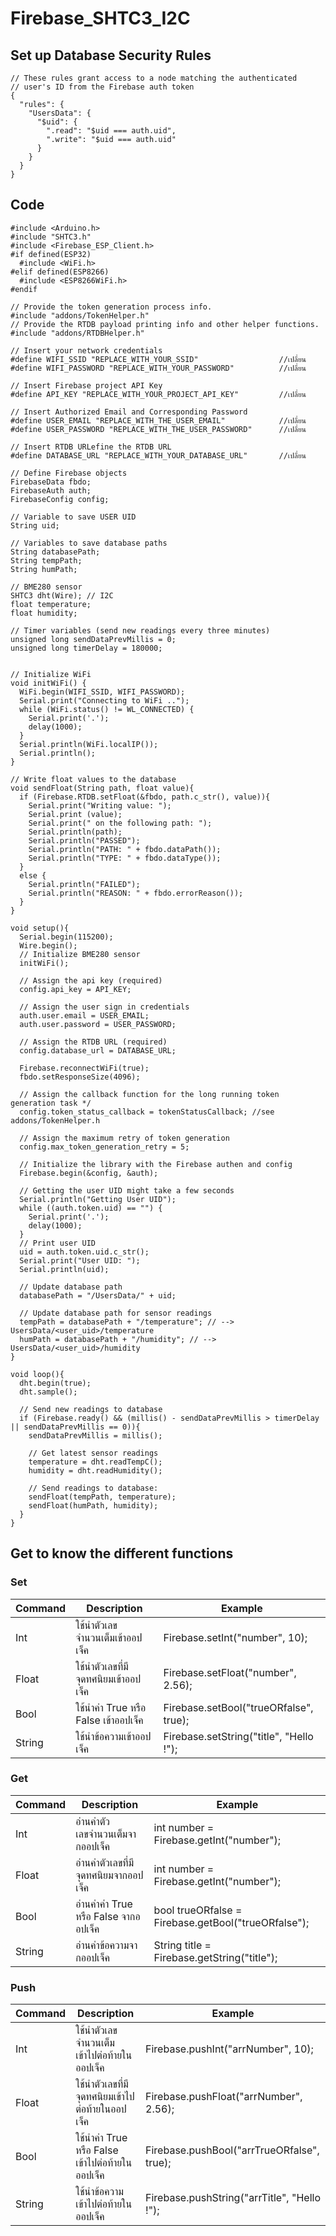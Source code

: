 # Firebase_SHTC3_I2C
## Set up Database Security Rules
```
// These rules grant access to a node matching the authenticated
// user's ID from the Firebase auth token
{
  "rules": {
    "UsersData": {
      "$uid": {
        ".read": "$uid === auth.uid",
        ".write": "$uid === auth.uid"
      }
    }
  }
}
```
## Code
```
#include <Arduino.h>
#include "SHTC3.h"
#include <Firebase_ESP_Client.h>
#if defined(ESP32)
  #include <WiFi.h>
#elif defined(ESP8266)
  #include <ESP8266WiFi.h>
#endif

// Provide the token generation process info.
#include "addons/TokenHelper.h"
// Provide the RTDB payload printing info and other helper functions.
#include "addons/RTDBHelper.h"

// Insert your network credentials
#define WIFI_SSID "REPLACE_WITH_YOUR_SSID"                  //เปลี่ยน
#define WIFI_PASSWORD "REPLACE_WITH_YOUR_PASSWORD"          //เปลี่ยน

// Insert Firebase project API Key
#define API_KEY "REPLACE_WITH_YOUR_PROJECT_API_KEY"         //เปลี่ยน

// Insert Authorized Email and Corresponding Password
#define USER_EMAIL "REPLACE_WITH_THE_USER_EMAIL"            //เปลี่ยน
#define USER_PASSWORD "REPLACE_WITH_THE_USER_PASSWORD"      //เปลี่ยน

// Insert RTDB URLefine the RTDB URL
#define DATABASE_URL "REPLACE_WITH_YOUR_DATABASE_URL"       //เปลี่ยน

// Define Firebase objects
FirebaseData fbdo;
FirebaseAuth auth;
FirebaseConfig config;

// Variable to save USER UID
String uid;

// Variables to save database paths
String databasePath;
String tempPath;
String humPath;

// BME280 sensor
SHTC3 dht(Wire); // I2C
float temperature;
float humidity;

// Timer variables (send new readings every three minutes)
unsigned long sendDataPrevMillis = 0;
unsigned long timerDelay = 180000;


// Initialize WiFi
void initWiFi() {
  WiFi.begin(WIFI_SSID, WIFI_PASSWORD);
  Serial.print("Connecting to WiFi ..");
  while (WiFi.status() != WL_CONNECTED) {
    Serial.print('.');
    delay(1000);
  }
  Serial.println(WiFi.localIP());
  Serial.println();
}

// Write float values to the database
void sendFloat(String path, float value){
  if (Firebase.RTDB.setFloat(&fbdo, path.c_str(), value)){
    Serial.print("Writing value: ");
    Serial.print (value);
    Serial.print(" on the following path: ");
    Serial.println(path);
    Serial.println("PASSED");
    Serial.println("PATH: " + fbdo.dataPath());
    Serial.println("TYPE: " + fbdo.dataType());
  }
  else {
    Serial.println("FAILED");
    Serial.println("REASON: " + fbdo.errorReason());
  }
}

void setup(){
  Serial.begin(115200);
  Wire.begin();
  // Initialize BME280 sensor
  initWiFi();

  // Assign the api key (required)
  config.api_key = API_KEY;

  // Assign the user sign in credentials
  auth.user.email = USER_EMAIL;
  auth.user.password = USER_PASSWORD;

  // Assign the RTDB URL (required)
  config.database_url = DATABASE_URL;

  Firebase.reconnectWiFi(true);
  fbdo.setResponseSize(4096);

  // Assign the callback function for the long running token generation task */
  config.token_status_callback = tokenStatusCallback; //see addons/TokenHelper.h

  // Assign the maximum retry of token generation
  config.max_token_generation_retry = 5;

  // Initialize the library with the Firebase authen and config
  Firebase.begin(&config, &auth);

  // Getting the user UID might take a few seconds
  Serial.println("Getting User UID");
  while ((auth.token.uid) == "") {
    Serial.print('.');
    delay(1000);
  }
  // Print user UID
  uid = auth.token.uid.c_str();
  Serial.print("User UID: ");
  Serial.println(uid);

  // Update database path
  databasePath = "/UsersData/" + uid;

  // Update database path for sensor readings
  tempPath = databasePath + "/temperature"; // --> UsersData/<user_uid>/temperature
  humPath = databasePath + "/humidity"; // --> UsersData/<user_uid>/humidity
}

void loop(){
  dht.begin(true);
  dht.sample();

  // Send new readings to database
  if (Firebase.ready() && (millis() - sendDataPrevMillis > timerDelay || sendDataPrevMillis == 0)){
    sendDataPrevMillis = millis();

    // Get latest sensor readings
    temperature = dht.readTempC();
    humidity = dht.readHumidity();

    // Send readings to database:
    sendFloat(tempPath, temperature);
    sendFloat(humPath, humidity);
  }
}
```

## Get to know the different functions
### Set
|Command    |Description                       |Example                                   |
|-----------|----------------------------------|------------------------------------------|
|Int        |ใช้นำตัวเลขจำนวนเต็มเข้าออปเจ็ค         |Firebase.setInt("number", 10);            |
|Float      |ใช้นำตัวเลขที่มีจุดทศนิยมเข้าออปเจ็ค      |Firebase.setFloat("number", 2.56);        |
|Bool       |ใช้นำค่า True หรือ False เข้าออปเจ็ค   |Firebase.setBool("trueORfalse", true);    |
|String     |ใช้นำข้อความเข้าออปเจ็ค               |Firebase.setString("title", "Hello !");   |

### Get
|Command    |Description                       |Example                                             |
|-----------|----------------------------------|----------------------------------------------------|
|Int        |อ่านค่าตัวเลขจำนวนเต็มจากออปเจ็ค       |int number = Firebase.getInt("number");              |
|Float      |อ่านค่าตัวเลขที่มีจุดทศนิยมจากออปเจ็ค     |int number = Firebase.getInt("number");             |
|Bool       |อ่านค่าค่า True หรือ False จากออปเจ็ค  |bool trueORfalse = Firebase.getBool("trueORfalse"); |
|String     |อ่านค่าข้อความจากออปเจ็ค              |String title = Firebase.getString("title");         |

### Push
|Command    |Description                              |Example                                       |
|-----------|-----------------------------------------|----------------------------------------------|
|Int        |ใช้นำตัวเลขจำนวนเต็มเข้าไปต่อท้ายในออปเจ็ค       |Firebase.pushInt("arrNumber", 10);            |
|Float      |ใช้นำตัวเลขที่มีจุดทศนิยมเข้าไปต่อท้ายในออปเจ็ค	  |Firebase.pushFloat("arrNumber", 2.56);        |
|Bool       |ใช้นำค่า True หรือ False เข้าไปต่อท้ายในออปเจ็ค |Firebase.pushBool("arrTrueORfalse", true);    |
|String     |ใช้นำข้อความเข้าไปต่อท้ายในออปเจ็ค             |Firebase.pushString("arrTitle", "Hello !");   |

